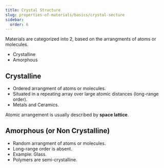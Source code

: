 ```yaml
---
title: Crystal Structure
slug: properties-of-materials/basics/crystal-secture
sidebar:
  order: 6
---
```


Materials are categorized into 2, based on the arrangments of atoms or
molecules.

- Crystalline
- Amorphous

## Crystalline

- Ordered arrangment of atoms or molecules.
- Situated in a repeating array over large atomic distances (long-range order).
- Metals and Ceramics.

Atomic arrangement is usually described by **space lattice**.

## Amorphous (or Non Crystalline)

- Random arrangment of atoms or molecules.
- Long-range order is absent.
- Example: Glass.
- Polymers are semi-crystalline.
